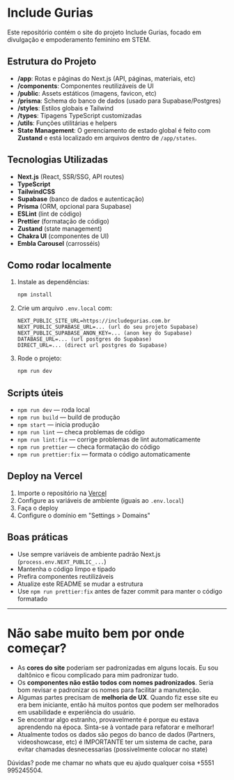 # Include Gurias

Este repositório contém o site do projeto Include Gurias, focado em divulgação e empoderamento feminino em STEM.

## Estrutura do Projeto

- **/app**: Rotas e páginas do Next.js (API, páginas, materiais, etc)
- **/components**: Componentes reutilizáveis de UI
- **/public**: Assets estáticos (imagens, favicon, etc)
- **/prisma**: Schema do banco de dados (usado para Supabase/Postgres)
- **/styles**: Estilos globais e Tailwind
- **/types**: Tipagens TypeScript customizadas
- **/utils**: Funções utilitárias e helpers
- **State Management**: O gerenciamento de estado global é feito com **Zustand** e está localizado em arquivos dentro de `/app/states`.

## Tecnologias Utilizadas

- **Next.js** (React, SSR/SSG, API routes)
- **TypeScript**
- **TailwindCSS**
- **Supabase** (banco de dados e autenticação)
- **Prisma** (ORM, opcional para Supabase)
- **ESLint** (lint de código)
- **Prettier** (formatação de código)
- **Zustand** (state management)
- **Chakra UI** (componentes de UI)
- **Embla Carousel** (carrosséis)

## Como rodar localmente

1. Instale as dependências:
   ```bash
   npm install
   ```
2. Crie um arquivo `.env.local` com:
   ```env
   NEXT_PUBLIC_SITE_URL=https://includegurias.com.br
   NEXT_PUBLIC_SUPABASE_URL=... (url do seu projeto Supabase)
   NEXT_PUBLIC_SUPABASE_ANON_KEY=... (anon key do Supabase)
   DATABASE_URL=... (url postgres do Supabase)
   DIRECT_URL=... (direct url postgres do Supabase)
   ```
3. Rode o projeto:
   ```bash
   npm run dev
   ```

## Scripts úteis

- `npm run dev` — roda local
- `npm run build` — build de produção
- `npm start` — inicia produção
- `npm run lint` — checa problemas de código
- `npm run lint:fix` — corrige problemas de lint automaticamente
- `npm run prettier` — checa formatação do código
- `npm run prettier:fix` — formata o código automaticamente

## Deploy na Vercel

1. Importe o repositório na [Vercel](https://vercel.com/)
2. Configure as variáveis de ambiente (iguais ao `.env.local`)
3. Faça o deploy
4. Configure o domínio em "Settings > Domains"

## Boas práticas
- Use sempre variáveis de ambiente padrão Next.js (`process.env.NEXT_PUBLIC_...`)
- Mantenha o código limpo e tipado
- Prefira componentes reutilizáveis
- Atualize este README se mudar a estrutura
- Use `npm run prettier:fix` antes de fazer commit para manter o código formatado

---

# Não sabe muito bem por onde começar?

- As **cores do site** poderiam ser padronizadas em alguns locais. Eu sou daltônico e ficou complicado para mim padronizar tudo.
- Os **componentes não estão todos com nomes padronizados**. Seria bom revisar e padronizar os nomes para facilitar a manutenção.
- Algumas partes precisam de **melhoria de UX**. Quando fiz esse site eu era bem iniciante, então há muitos pontos que podem ser melhorados em usabilidade e experiência do usuário.
- Se encontrar algo estranho, provavelmente é porque eu estava aprendendo na época. Sinta-se à vontade para refatorar e melhorar!
- Atualmente todos os dados são pegos do banco de dados (Partners, videoshowcase, etc) é IMPORTANTE ter um sistema de cache, para evitar chamadas desnecessarias (possivelmente colocar no state)

Dúvidas? pode me chamar no whats que eu ajudo qualquer coisa +5551 995245504.
